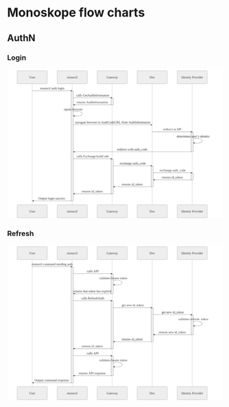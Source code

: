 # Monoskope flow charts

## AuthN

### Login

![image](images/sd-monoctl-auth.mmd.png)

### Refresh

![image](images/sd-monoctl-refresh.mmd.png)

